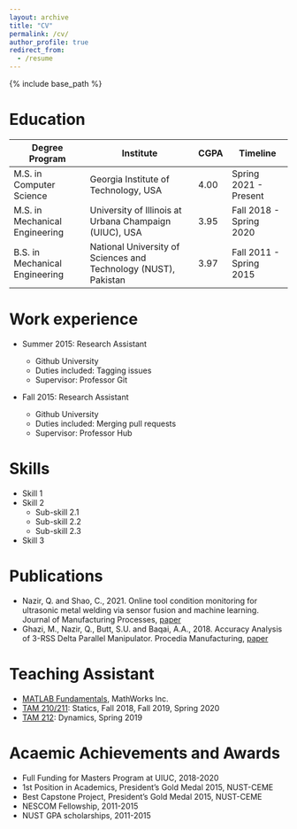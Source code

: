 ```yaml
---
layout: archive
title: "CV"
permalink: /cv/
author_profile: true
redirect_from:
  - /resume
---
```


{% include base_path %}

Education
======

| Degree Program                 	| Institute                                                       	| CGPA 	| Timeline                	|
|--------------------------------	|-----------------------------------------------------------------	|------	|-------------------------	|
| M.S. in Computer Science       	| Georgia Institute of Technology, USA                            	| 4.00 	| Spring 2021 - Present   	|
| M.S. in Mechanical Engineering 	| University of Illinois at Urbana Champaign (UIUC), USA          	| 3.95 	| Fall 2018 - Spring 2020 	|
| B.S. in Mechanical Engineering 	| National University of Sciences and Technology (NUST), Pakistan 	| 3.97 	| Fall 2011 - Spring 2015 	|

Work experience
======
* Summer 2015: Research Assistant
  * Github University
  * Duties included: Tagging issues
  * Supervisor: Professor Git

* Fall 2015: Research Assistant
  * Github University
  * Duties included: Merging pull requests
  * Supervisor: Professor Hub
  
Skills
======
* Skill 1
* Skill 2
  * Sub-skill 2.1
  * Sub-skill 2.2
  * Sub-skill 2.3
* Skill 3

Publications
======
* Nazir, Q. and Shao, C., 2021. Online tool condition monitoring for ultrasonic metal welding via sensor fusion and machine learning. Journal of Manufacturing Processes, [paper](https://www.sciencedirect.com/science/article/abs/pii/S1526612520308860)
* Ghazi, M., Nazir, Q., Butt, S.U. and Baqai, A.A., 2018. Accuracy Analysis of 3-RSS Delta Parallel Manipulator. Procedia Manufacturing, [paper](https://www.sciencedirect.com/science/article/pii/S2351978918311491)
  
Teaching Assistant
======
* [MATLAB Fundamentals](https://www.mathworks.com/learn/online-courses/matlab-fundamentals.html), MathWorks Inc.
* [TAM 210/211](https://courses.grainger.illinois.edu/tam210/sp2021/): Statics, Fall 2018, Fall 2019, Spring 2020
* [TAM 212](https://courses.grainger.illinois.edu/tam212/sp2021/): Dynamics, Spring 2019
  
 Acaemic Achievements and Awards
======
* Full Funding for Masters Program at UIUC, 2018-2020
* 1st Position in Academics, President’s Gold Medal 2015, NUST-CEME
* Best Capstone Project, President’s Gold Medal 2015, NUST-CEME
* NESCOM Fellowship, 2011-2015
* NUST GPA scholarships, 2011-2015
